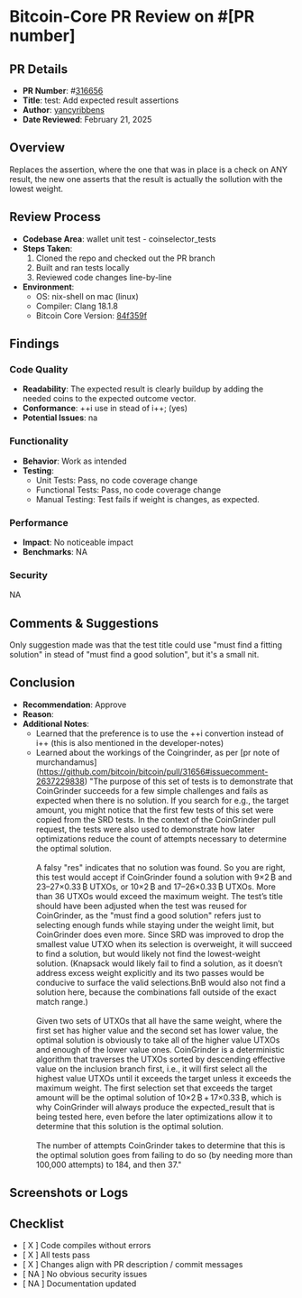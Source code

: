 # Bitcoin-Core PR Review on #[PR number]

## PR Details
- **PR Number**: #[316656](https://github.com/bitcoin/bitcoin/pull/31656)
- **Title**: test: Add expected result assertions
- **Author**: [yancyribbens](https://github.com/yancyribbens)
- **Date Reviewed**: February 21, 2025

## Overview
Replaces the assertion, where the one that was in place is a check on ANY result, the new one asserts that the result is actually the sollution with the lowest weight. 

## Review Process
- **Codebase Area**: wallet unit test - coinselector_tests
- **Steps Taken**:
  1. Cloned the repo and checked out the PR branch
  2. Built and ran tests locally
  3. Reviewed code changes line-by-line
- **Environment**:
  - OS: nix-shell on mac (linux) 
  - Compiler:  Clang 18.1.8
  - Bitcoin Core Version: [84f359f](84f359ff2fdb71a6f624c73eab45449405be0b45)

## Findings
### Code Quality
- **Readability**: 
The expected result is clearly buildup by adding the needed coins to the expected outcome vector.
- **Conformance**: ++i use in stead of i++; (yes) 
- **Potential Issues**: na

### Functionality
- **Behavior**: Work as intended
- **Testing**:
  - Unit Tests: Pass, no code coverage change
  - Functional Tests: Pass, no code coverage change
  - Manual Testing: Test fails if weight is changes, as expected. 

### Performance
- **Impact**: No noticeable impact
- **Benchmarks**: NA

### Security
NA

## Comments & Suggestions
Only suggestion made was that the test title could use "must find a fitting solution" in stead of "must find a good solution", but it's a small nit. 

## Conclusion
- **Recommendation**: Approve
- **Reason**: 
- **Additional Notes**: 
  - Learned that the preference is to use the ++i convertion instead of i++ (this is also mentioned in the developer-notes)
  - Learned about the workings of the Coingrinder, as per [pr note of murchandamus] (https://github.com/bitcoin/bitcoin/pull/31656#issuecomment-2637229838)  "The purpose of this set of tests is to demonstrate that CoinGrinder succeeds for a few simple challenges and fails as expected when there is no solution. If you search for e.g., the target amount, you might notice that the first few tests of this set were copied from the SRD tests. In the context of the CoinGrinder pull request, the tests were also used to demonstrate how later optimizations reduce the count of attempts necessary to determine the optimal solution.\
  \
  A falsy "res" indicates that no solution was found. So you are right, this test would accept if CoinGrinder found a solution with 9×2 ₿ and 23–27×0.33 ₿ UTXOs, or 10×2 ₿ and 17–26×0.33 ₿ UTXOs. More than 36 UTXOs would exceed the maximum weight. The test’s title should have been adjusted when the test was reused for CoinGrinder, as the "must find a good solution" refers just to selecting enough funds while staying under the weight limit, but CoinGrinder does even more. Since SRD was improved to drop the smallest value UTXO when its selection is overweight, it will succeed to find a solution, but would likely not find the lowest-weight solution. (Knapsack would likely fail to find a solution, as it doesn’t address excess weight explicitly and its two passes would be conducive to surface the valid selections.BnB would also not find a solution here, because the combinations fall outside of the exact match range.)\
  \
Given two sets of UTXOs that all have the same weight, where the first set has higher value and the second set has lower value, the optimal solution is obviously to take all of the higher value UTXOs and enough of the lower value ones. CoinGrinder is a deterministic algorithm that traverses the UTXOs sorted by descending effective value on the inclusion branch first, i.e., it will first select all the highest value UTXOs until it exceeds the target unless it exceeds the maximum weight. The first selection set that exceeds the target amount will be the optimal solution of 10×2 ₿ + 17×0.33 ₿, which is why CoinGrinder will always produce the expected_result that is being tested here, even before the later optimizations allow it to determine that this solution is the optimal solution.\
\
The number of attempts CoinGrinder takes to determine that this is the optimal solution goes from failing to do so (by needing more than 100,000 attempts) to 184, and then 37." 

## Screenshots or Logs
## Checklist
- [ X ] Code compiles without errors
- [ X ] All tests pass
- [ X ] Changes align with PR description / commit messages
- [ NA ] No obvious security issues
- [ NA ] Documentation updated 
